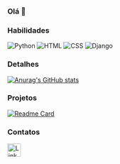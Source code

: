 ### Olá 👋

### Habilidades

![Python](https://img.shields.io/badge/python-grey?style=for-the-badge&logo=python)
![HTML](https://img.shields.io/badge/html-white?style=for-the-badge&logo=html5)
![CSS](https://img.shields.io/badge/css-red?style=for-the-badge&logo=css3)
![Django](https://img.shields.io/badge/django-blue?style=for-the-badge&logo=django)

### Detalhes

[![Anurag's GitHub stats](https://github-readme-stats.vercel.app/api?username=guicamargo19&show_icons=true&theme=dark)](https://github.com/anuraghazra/github-readme-stats)

### Projetos

[![Readme Card](https://github-readme-stats.vercel.app/api/pin/?username=guicamargo19&repo=guicamargo19&theme=dark)](https://github.com/anuraghazra/github-readme-stats)

### Contatos

[<img src='https://img.shields.io/badge/LinkedIn-007785?style=for-the-badge&logo=linkedin&logoColor=white' alt='Linkedin' height='30'>](https://www.linkedin.com/in/guilherme-ferreira-camargo/)
